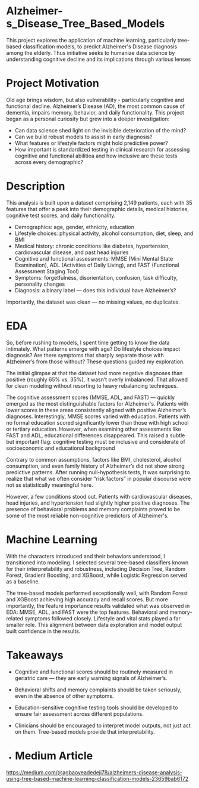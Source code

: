 # Alzheimer-s_Disease_Tree_Based_Models
This project explores the application of machine learning, particularly tree-based classification models, to predict Alzheimer's Disease diagnosis among the elderly. Thus initiative seeks to humanize data science by understanding cognitive decline and its implications through various lenses

# Project Motivation

Old age brings wisdom, but also vulnerability - particularly cognitive and functional decline. Alzheimer’s Disease (AD), the most common cause of dementia, impairs memory, behavior, and daily functionality. This project began as a personal curiosity but grew into a deeper investigation: 
- Can data science shed light on the invisible deterioration of the mind?
- Can we build robust models to assist in early diagnosis?
- What features or lifestyle factors might hold predictive power?
- How important is standardized testing in clinical research for assessing cognitive and functional abilitiea and how inclusive are these tests across every demographic?

# Description

This analysis is built upon a dataset comprising 2,149 patients, each with 35 features that offer a peek into their demographic details, medical histories, cognitive test scores, and daily functionality.

- Demographics: age, gender, ethnicity, education
- Lifestyle choices: physical activity, alcohol consumption, diet, sleep, and BMI
- Medical history: chronic conditions like diabetes, hypertension, cardiovascular disease, and past head injuries
- Cognitive and functional assessments: MMSE (Mini Mental State Examination), ADL (Activities of Daily Living), and FAST (Functional Assessment Staging Tool)
- Symptoms: forgetfulness, disorientation, confusion, task difficulty, personality changes
- Diagnosis: a binary label — does this individual have Alzheimer’s?

Importantly, the dataset was clean — no missing values, no duplicates.

# EDA
So, before rushing to models, I spent time getting to know the data intimately. What patterns emerge with age? Do lifestyle choices impact diagnosis? Are there symptoms that sharply separate those with Alzheimer’s from those without? These questions guided my exploration.

The initial glimpse at that the dataset had more negative diagnoses than positive (roughly 65% vs. 35%), it wasn’t overly imbalanced. That allowed for clean modeling without resorting to heavy rebalancing techniques.

The cognitive assessment scores (MMSE, ADL, and FAST) — quickly emerged as the most distinguishable factors for Alzheimer's. Patients with lower scores in these areas consistently aligned with positive Alzheimer’s diagnoses. Interestingly, MMSE scores varied with education. Patients with no formal education scored significantly lower than those with high school or tertiary education. However, when examining other assessments like FAST and ADL, educational differences disappeared. This raised a subtle but important flag: cognitive testing must be inclusive and considerate of socioeconomic and educational background

Contrary to common assumptions, factors like BMI, cholesterol, alcohol consumption, and even family history of Alzheimer’s did not show strong predictive patterns. After running null-hypothesis tests, It was surprising to realize that what we often consider “risk factors” in popular discourse were not as statistically meaningful here.

However, a few conditions stood out. Patients with cardiovascular diseases, head injuries, and hypertension had slightly higher positive diagnoses. The presence of behavioral problems and memory complaints proved to be some of the most reliable non-cognitive predictors of Alzheimer's.

# Machine Learning

With the characters introduced and their behaviors understood, I transitioned into modeling. I selected several tree-based classifiers known for their interpretability and robustness, including Decision Tree, Random Forest, Gradient Boosting, and XGBoost, while Logistic Regression served as a baseline.

The tree-based models performed exceptionally well, with Random Forest and XGBoost achieving high accuracy and recall scores. But more importantly, the feature importance results validated what was observed in EDA: MMSE, ADL, and FAST were the top features. Behavioral and memory-related symptoms followed closely. Lifestyle and vital stats played a far smaller role. This alignment between data exploration and model output built confidence in the results.

# Takeaways

- Cognitive and functional scores should be routinely measured in geriatric care — they are early warning signals of Alzheimer’s.
- Behavioral shifts and memory complaints should be taken seriously, even in the absence of other symptoms.
- Education-sensitive cognitive testing tools should be developed to ensure fair assessment across different populations.
- Clinicians should be encouraged to interpret model outputs, not just act on them. Tree-based models provide that interpretability.

- # Medium Article

https://medium.com/@agbaoyeadedeji78/alzheimers-disease-analysis-using-tree-based-machine-learning-classification-models-23659bab6172


